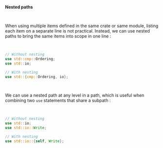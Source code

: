 **Nested paths**

<br>

When using multiple items defined in the same crate or same module, listing each item on a separate line
is not practical. Instead, we can use nested paths to bring the same items into scope in one line :

<br>

```rust
// Without nesting
use std::cmp::Ordering;
use std::io;

// With nesting
use std::{cmp::Ordering, io};
```

<br>

We can use a nested path at any level in a path, which is useful when combining two `use` statements that share a
subpath :

<br>

```rust
// Without nesting
use std::io;
use std::io::Write;

// With nesting
use std::io::{self, Write};
```
